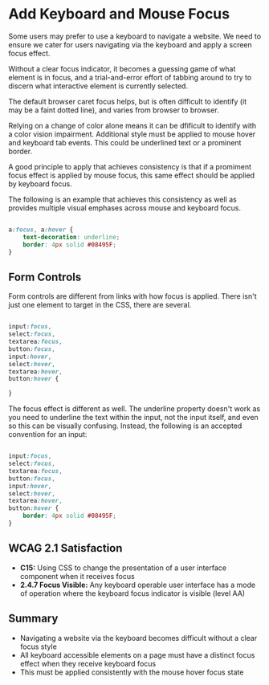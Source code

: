 # Add Keyboard and Mouse Focus

Some users may prefer to use a keyboard to navigate a website. We need to ensure we cater for users navigating via the keyboard and apply a screen focus effect.


Without a clear focus indicator, it becomes a guessing game of what element is in focus, and a trial-and-error effort of tabbing around to try to discern what interactive element is currently selected.


The default browser caret focus helps, but is often difficult to identify (it may be a faint dotted line), and varies from browser to browser.


Relying on a change of color alone means it can be dfificult to identify with a color vision impairment. Additional style must be applied to mouse hover and keyboard tab events. This could be underlined text or a prominent border.


A good principle to apply that achieves consistency is that if a promiment focus effect is applied by mouse focus, this same effect should be applied by keyboard focus.


The following is an example that achieves this consistency as well as provides multiple visual emphases across mouse and keyboard focus.


```css

a:focus, a:hover {
    text-decoration: underline;
    border: 4px solid #08495F;
}

```


## Form Controls

Form controls are different from links with how focus is applied. There isn't just one element to target in the CSS, there are several.


```css

input:focus,
select:focus,
textarea:focus,
button:focus,
input:hover,
select:hover,
textarea:hover,
button:hover {

}

```


The focus effect is different as well. The underline property doesn't work as you need to underline the text within the input, not the input itself, and even so this can be visually confusing. Instead, the following is an accepted convention for an input:

```css

input:focus,
select:focus,
textarea:focus,
button:focus,
input:hover,
select:hover,
textarea:hover,
button:hover {
    border: 4px solid #08495F;
}

```


## WCAG 2.1 Satisfaction

- **C15:** Using CSS to change the presentation of a user interface component when it receives focus
- **2.4.7 Focus Visible:** Any keyboard operable user interface has a mode of operation where the keyboard focus indicator is visible (level AA)


## Summary

- Navigating a website via the keyboard becomes difficult without a clear focus style
- All keyboard accessible elements on a page must have a distinct focus effect when they receive keyboard focus
- This must be applied consistently with the mouse hover focus state